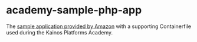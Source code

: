 # academy-sample-php-app

The [sample application provided by Amazon](https://docs.aws.amazon.com/AmazonRDS/latest/UserGuide/CHAP_Tutorials.WebServerDB.CreateWebServer.html) with a supporting Containerfile used during the Kainos Platforms Academy.